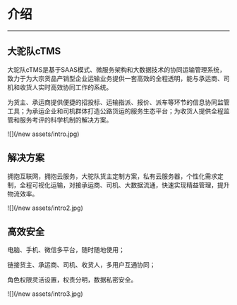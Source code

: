 # 介绍

---

## **大驼队cTMS**

大驼队cTMS是基于SAAS模式、微服务架构和大数据技术的协同运输管理系统，致力于为大宗货品产销型企业运输业务提供一套高效的全程透明，能与承运商、司机和收货人实时高效协同工作的系统。

为货主、承运商提供便捷的招投标、运输指派、报价、派车等环节的信息协同监管工具；为承运企业和司机群体打造公路货运的服务生态平台；为收货人提供全程监管和服务考评的科学机制的解决方案。

![](/new assets/intro.jpg)

## 解决方案

拥抱互联网，拥抱云服务，大驼队货主定制方案，私有云服务器，个性化需求定制，全程可视化运输，对接承运商、司机、大数据流通，快速实现精益管理，提升物流效率。

![](/new assets/intro2.jpg)

## 高效安全

电脑、手机、微信多平台，随时随地使用；

链接货主、承运商、司机、收货人，多用户互通协同；

角色权限灵活设置，权责分明，数据私密安全。

![](/new assets/intro3.jpg)

